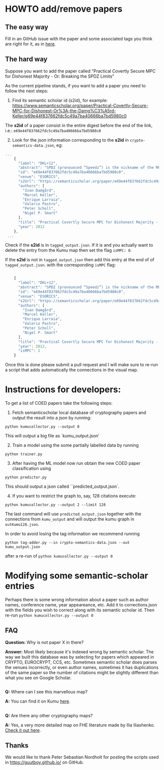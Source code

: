 # HOWTO add/remove papers

## The easy way

Fill in an GitHub issue with the paper and some associated tags you think
are right for it, as in [here](https://github.com/rdragos/kumuScripts/issues/1#issuecomment-610406754).


## The hard way

Suppose you want to add the paper called "Practical Covertly Secure MPC for Dishonest Majority - Or: Breaking the SPDZ Limits"

As the current pipeline
stands, if you want to add a paper you need to follow the next steps:

1. Find its semantic scholar id (s2id), for example:
<https://www.semanticscholar.org/paper/Practical-Covertly-Secure-MPC-for-Dishonest-Or%3A-the-Damg%C3%A5rd-Keller/e69e44f837662fdc5c49a7ba40666ba7bd5980c0>

The **s2id** of a paper consist in the entire digest before the end of the link, i.e.: `e69e44f837662fdc5c49a7ba40666ba7bd5980c0`

2. Look for the json information corresponding to the **s2id** in `crypto-semantics-data.json`, eg:
```javascript
...
    {
      "label": "DKL+12",
      "abstract": "SPDZ (pronounced “Speedz”) is the nickname of the MPC protocol of Damgard et al. from Crypto 2012. In this paper we both resolve a number of open problems with SPDZ; and present several theoretical and practical improvements to the protocol. In detail, we start by designing and implementing a covertly secure key generation protocol for obtaining a BGV public key and a shared associated secret key. We then construct both a covertly and actively secure preprocessing phase, both of which compare favourably with previous work in terms of efficiency and provable security.",
      "id": "e69e44f837662fdc5c49a7ba40666ba7bd5980c0",
      "venue": "ESORICS",
      "s2Url": "https://semanticscholar.org/paper/e69e44f837662fdc5c49a7ba40666ba7bd5980c0",
      "authors": [
        "Ivan Damgård",
        "Marcel Keller",
        "Enrique Larraia",
        "Valerio Pastro",
        "Peter Scholl",
        "Nigel P. Smart"
      ],
      "title": "Practical Covertly Secure MPC for Dishonest Majority - Or: Breaking the SPDZ Limits",
      "year": 2012
    },
 ...
```

Check if the **s2id** is in `tagged_output.json`. If it is and you actually want to delete the entry
from the Kumu map then set the flag `isMPC: 0`.

If the **s2id** is not in `tagged_output.json` then add this entry at the end of of `tagged_output.json`.
with the corresponding `isMPC` flag:
```javascript

    {
      "label": "DKL+12",
      "abstract": "SPDZ (pronounced “Speedz”) is the nickname of the MPC protocol of Damgard et al. from Crypto 2012. In this paper we both resolve a number of open problems with SPDZ; and present several theoretical and practical improvements to the protocol. In detail, we start by designing and implementing a covertly secure key generation protocol for obtaining a BGV public key and a shared associated secret key. We then construct both a covertly and actively secure preprocessing phase, both of which compare favourably with previous work in terms of efficiency and provable security.",
      "id": "e69e44f837662fdc5c49a7ba40666ba7bd5980c0",
      "venue": "ESORICS",
      "s2Url": "https://semanticscholar.org/paper/e69e44f837662fdc5c49a7ba40666ba7bd5980c0",
      "authors": [
        "Ivan Damgård",
        "Marcel Keller",
        "Enrique Larraia",
        "Valerio Pastro",
        "Peter Scholl",
        "Nigel P. Smart"
      ],
      "title": "Practical Covertly Secure MPC for Dishonest Majority - Or: Breaking the SPDZ Limits",
      "year": 2012,
      "isMPC": 1
    }
```
 
Once this is done please submit a pull request and I will make sure to re-run a script that adds automatically
the connections in the visual map.

# Instructions for developers:

To get a list of COED papers take the following steps:

1. Fetch semanticscholar local database of cryptography papers
and output the result into a json by running:

```
python kumucollector.py --output 0
```
This will output a big file as `kumu_output.json'

2. Train a model using the some partially labelled data by running
```
python trainer.py
```
3. After having the ML model now run obtain the new COED paper classification
using 
```
python predictor.py
```
This should output a json called ``predicted_output.json`.

4. If you want to restrict the graph to, say, 128 citations execute:
```
python kumucollector.py --output 2 --limit 128

```

The last command will use `predicted_output.json` together with the connections
from `kumu_output` and will output the kumu graph in `outKumu128.json`.

In order to avoid losing the tag information we recommend running

```
python tag-adder.py --in crypto-semantics-data.json --out kumu_output.json
```

after a re-run of `python kumucollector.py --output 0`

# Modifying some semantic-scholar entries

Perhaps there is some wrong information about a paper such as author names, conference name,
year appeareance, etc. Add it to corrections.json with the fields you wish to correct
along with its semantic scholar id. Then re-run `python kumucollector.py --output 0`
    

## FAQ

**Question:** Why is not paper X in there?

**Answer:** Most likely because it's indexed wrong by semantic scholar. The way we built this database was by
selecting for papers which appeared in CRYPTO, EUROCRYPT, CCS, etc. Sometimes semantic scholar does
parses the venues incorrectly, or even author names, sometimes it has duplications of the same paper
so the number of citations might be slightly different than what you see on Google Scholar.

##
**Q:** Where can I see this marvellous map?

**A:** You can find it on Kumu [here](https://kumu.io/DragosRotaru/coed-map#coed-256).

##
**Q:** Are there any other cryptography maps?

**A:** Yes, a very more detailed map on FHE literature made by Ilia Iliashenko.
[Check it out here](https://kumu.io/iliailia/fhe-graph#academic-papers).


## Thanks

We would like to thank Peter Sebastian Nordholt for posting the scripts used in https://guutboy.github.io/ 
on GitHub.



